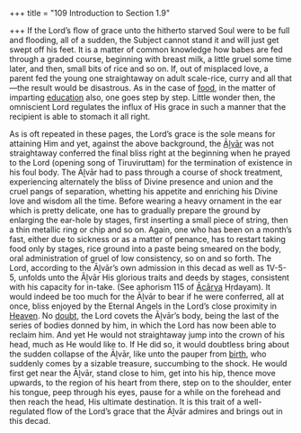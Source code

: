 +++
title = "109 Introduction to Section 1.9"

+++
If the Lord’s flow of grace unto the hitherto starved Soul were to be full and flooding, all of a sudden, the Subject cannot stand it and will just get swept off his feet. It is a matter of common knowledge how babes are fed through a graded course, beginning with breast milk, a little gruel some time later, and then, small bits of rice and so on. If, out of misplaced love, a parent fed the young one straightaway on adult scale-rice, curry and all that—the result would be disastrous. As in the case of [food](/definition/food#history "show food definitions"), in the matter of imparting [education](/definition/education#history "show education definitions") also, one goes step by step. Little wonder then, the omniscient Lord regulates the influx of His grace in such a manner that the recipient is able to stomach it all right.

As is oft repeated in these pages, the Lord’s grace is the sole means for attaining Him and yet, against the above background, the [Āḻvār](/definition/aḻvar#vaishnavism "show Āḻvār definitions") was not straightaway conferred the final bliss right at the beginning when he prayed to the Lord (opening song of Tiruviruttam) for the termination of existence in his foul body. The Āḻvār had to pass through a course of shock treatment, experiencing alternately the bliss of Divine presence and union and the cruel pangs of separation, whetting his appetite and enriching his Divine love and wisdom all the time. Before wearing a heavy ornament in the ear which is pretty delicate, one has to gradually prepare the ground by enlarging the ear-hole by stages, first inserting a small piece of string, then a thin metallic ring or chip and so on. Again, one who has been on a month’s fast, either due to sickness or as a matter of penance, has to restart taking food only by stages, rice ground into a paste being smeared on the body, oral administration of gruel of low consistency, so on and so forth. The Lord, according to the Āḻvār’s own admission in this decad as well as 1V-5-5, unfolds unto the Āḻvār His glorious traits and deeds by stages, consistent with his capacity for in-take. (See aphorism 115 of [Ācārya](/definition/acarya#vaishnavism "show Ācārya definitions") Hṛdayam). It would indeed be too much for the Āḻvār to bear if he were conferred, all at once, bliss enjoyed by the Eternal Angels in the Lord’s close proximity in [Heaven](/definition/heaven#history "show Heaven definitions"). No [doubt](/definition/doubt#history "show doubt definitions"), the Lord covets the Āḻvār’s body, being the last of the series of bodies donned by him, in which the Lord has now been able to reclaim him. And yet He would not straightaway jump into the crown of his head, much as He would like to. If He did so, it would doubtless bring about the sudden collapse of the Āḻvār, like unto the pauper from [birth](/definition/birth#history "show birth definitions"), who suddenly comes by a sizable treasure, succumbing to the shock. He would first get near the Āḻvār, stand close to him, get into his hip, thence move upwards, to the region of his heart from there, step on to the shoulder, enter his tongue, peep through his eyes, pause for a while on the forehead and then reach the head, His ultimate destination. It is this trait of a well-regulated flow of the Lord’s grace that the Āḻvār admires and brings out in this decad.



